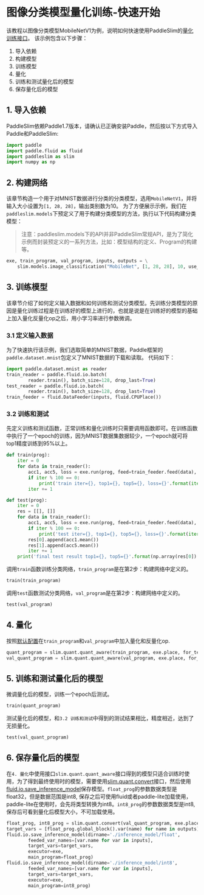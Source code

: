 # 图像分类模型量化训练-快速开始

该教程以图像分类模型MobileNetV1为例，说明如何快速使用PaddleSlim的[量化训练接口](../api_cn/quantization_api.html)。 该示例包含以下步骤：

1. 导入依赖
2. 构建模型
3. 训练模型
4. 量化
5. 训练和测试量化后的模型
6. 保存量化后的模型

## 1. 导入依赖
PaddleSlim依赖Paddle1.7版本，请确认已正确安装Paddle，然后按以下方式导入Paddle和PaddleSlim:


```python
import paddle
import paddle.fluid as fluid
import paddleslim as slim
import numpy as np
```

## 2. 构建网络
该章节构造一个用于对MNIST数据进行分类的分类模型，选用`MobileNetV1`，并将输入大小设置为`[1, 28, 28]`，输出类别数为10。               为了方便展示示例，我们在`paddleslim.models`下预定义了用于构建分类模型的方法，执行以下代码构建分类模型：

>注意：paddleslim.models下的API并非PaddleSlim常规API，是为了简化示例而封装预定义的一系列方法，比如：模型结构的定义、Program的构建等。


```python
exe, train_program, val_program, inputs, outputs = \
    slim.models.image_classification("MobileNet", [1, 28, 28], 10, use_gpu=True)
```

## 3. 训练模型
该章节介绍了如何定义输入数据和如何训练和测试分类模型。先训练分类模型的原因是量化训练过程是在训练好的模型上进行的，也就是说是在训练好的模型的基础上加入量化反量化op之后，用小学习率进行参数微调。

### 3.1 定义输入数据

为了快速执行该示例，我们选取简单的MNIST数据，Paddle框架的`paddle.dataset.mnist`包定义了MNIST数据的下载和读取。
代码如下：


```python
import paddle.dataset.mnist as reader
train_reader = paddle.fluid.io.batch(
        reader.train(), batch_size=128, drop_last=True)
test_reader = paddle.fluid.io.batch(
        reader.train(), batch_size=128, drop_last=True)
train_feeder = fluid.DataFeeder(inputs, fluid.CPUPlace())
```

### 3.2 训练和测试
先定义训练和测试函数，正常训练和量化训练时只需要调用函数即可。在训练函数中执行了一个epoch的训练，因为MNIST数据集数据较少，一个epoch就可将top1精度训练到95%以上。


```python
def train(prog):
    iter = 0
    for data in train_reader():
        acc1, acc5, loss = exe.run(prog, feed=train_feeder.feed(data), fetch_list=outputs)
        if iter % 100 == 0:
            print('train iter={}, top1={}, top5={}, loss={}'.format(iter, acc1.mean(), acc5.mean(), loss.mean()))
        iter += 1

def test(prog):
    iter = 0
    res = [[], []]
    for data in train_reader():
        acc1, acc5, loss = exe.run(prog, feed=train_feeder.feed(data), fetch_list=outputs)
        if iter % 100 == 0:
            print('test iter={}, top1={}, top5={}, loss={}'.format(iter, acc1.mean(), acc5.mean(), loss.mean()))
        res[0].append(acc1.mean())
        res[1].append(acc5.mean())
        iter += 1
    print('final test result top1={}, top5={}'.format(np.array(res[0]).mean(), np.array(res[1]).mean()))
```

调用``train``函数训练分类网络，``train_program``是在第2步：构建网络中定义的。


```python
train(train_program)
```


调用``test``函数测试分类网络，``val_program``是在第2步：构建网络中定义的。


```python
test(val_program)
```


## 4. 量化

按照[默认配置](https://paddlepaddle.github.io/PaddleSlim/api_cn/quantization_api.html#id2)在``train_program``和``val_program``中加入量化和反量化op.


```python
quant_program = slim.quant.quant_aware(train_program, exe.place, for_test=False)
val_quant_program = slim.quant.quant_aware(val_program, exe.place, for_test=True)
```


## 5. 训练和测试量化后的模型
微调量化后的模型，训练一个epoch后测试。


```python
train(quant_program)
```


测试量化后的模型，和``3.2 训练和测试``中得到的测试结果相比，精度相近，达到了无损量化。


```python
test(val_quant_program)
```


## 6. 保存量化后的模型

在``4. 量化``中使用接口``slim.quant.quant_aware``接口得到的模型只适合训练时使用，为了得到最终使用时的模型，需要使用[slim.quant.convert](https://paddlepaddle.github.io/PaddleSlim/api_cn/quantization_api.html#convert)接口，然后使用[fluid.io.save_inference_model](https://www.paddlepaddle.org.cn/documentation/docs/zh/develop/api_cn/io_cn/save_inference_model_cn.html#save-inference-model)保存模型。``float_prog``的参数数据类型是float32，但是数据范围是int8, 保存之后可使用fluid或者paddle-lite加载使用，paddle-lite在使用时，会先将类型转换为int8。``int8_prog``的参数数据类型是int8, 保存后可看到量化后模型大小，不可加载使用。


```python
float_prog, int8_prog = slim.quant.convert(val_quant_program, exe.place, save_int8=True)
target_vars = [float_prog.global_block().var(name) for name in outputs]
fluid.io.save_inference_model(dirname='./inference_model/float',
        feeded_var_names=[var.name for var in inputs],
        target_vars=target_vars,
        executor=exe,
        main_program=float_prog)
fluid.io.save_inference_model(dirname='./inference_model/int8',
        feeded_var_names=[var.name for var in inputs],
        target_vars=target_vars,
        executor=exe,
        main_program=int8_prog)
```
